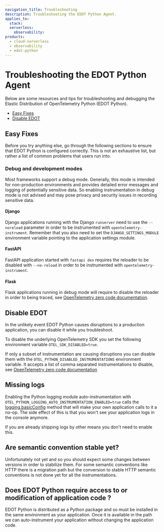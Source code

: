 ```yaml
---
navigation_title: Troubleshooting
description: Troubleshooting the EDOT Python Agent.
applies_to:
  stack:
  serverless:
    observability:
products:
  - cloud-serverless
  - observability
  - edot-python
---
```


# Troubleshooting the EDOT Python Agent

Below are some resources and tips for troubleshooting and debugging the Elastic Distribution of OpenTelemetry Python (EDOT Python).

- [Easy Fixes](#easy-fixes)
- [Disable EDOT](#easy-fixes)

## Easy Fixes

Before you try anything else, go through the following sections to ensure that
EDOT Python is configured correctly. This is not an exhaustive list, but rather
a list of common problems that users run into.

### Debug and development modes

Most frameworks support a debug mode. Generally, this mode is intended for
non-production environments and provides detailed error messages and logging of
potentially sensitive data. So enabling instrumentation in debug mode is not advised and may pose privacy and security issues in recording
sensitive data.

#### Django

Django applications running with the Django `runserver` need to use the `--noreload` parameter in order to be instrumented with `opentelemetry-instrument`.
Remember that you also need to set the `DJANGO_SETTINGS_MODULE` environment variable pointing to the application settings module.

#### FastAPI

FastAPI application started with `fastapi dev` requires the reloader to be disabled with `--no-reload` in order to be instrumented with `opentelemetry-instrument`.

#### Flask

Flask applications running in debug mode will require to disable the reloader in order to being traced, see [OpenTelemetry zero code documentation](https://opentelemetry.io/docs/zero-code/python/example/#instrumentation-while-debugging).

## Disable EDOT

In the unlikely event EDOT Python causes disruptions to a production application, you can disable it while you troubleshoot.

To disable the underlying OpenTelemetry SDK you set the following environment variable `OTEL_SDK_DISABLED=true`.

If only a subset of instrumentation are causing disruptions you can disable them with the `OTEL_PYTHON_DISABLED_INSTRUMENTATIONS`
environment variable. It accepts a list of comma separated instrumentations to disable, see [OpenTelemetry zero code documentation](https://opentelemetry.io/docs/zero-code/python/configuration/#disabling-specific-instrumentations)

## Missing logs

Enabling the Python logging module auto-instrumentation with `OTEL_PYTHON_LOGGING_AUTO_INSTRUMENTATION_ENABLED=true` calls the
[logging.basicConfig](https://docs.python.org/3/library/logging.html#logging.basicConfig) method that will make your own application calls
to it a no-op. The side effect of this is that you won't see your application logs in the console anymore.

If you are already shipping logs by other means you don't need to enable this.

## Are semantic convention stable yet?

Unfortunately not yet and so you should expect some changes between versions in order to stabilize them. For some semantic conventions
like HTTP there is a migration path but the conversion to stable HTTP semantic conventions is not done yet for all the instrumentations.

## Does EDOT Python require access to or modification of application code ?

EDOT Python is distributed as a Python package and so must be installed in the same environment as your application. Once it is
available in the path we can auto-instrument your application without changing the application code.
